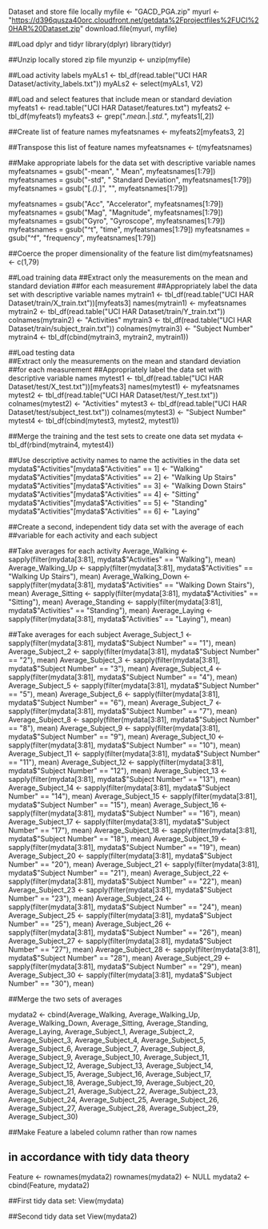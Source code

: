 Dataset and store file locally
myfile <- "GACD_PGA.zip"
myurl <- "https://d396qusza40orc.cloudfront.net/getdata%2Fprojectfiles%2FUCI%20HAR%20Dataset.zip"
download.file(myurl, myfile)

##Load dplyr and tidyr
library(dplyr)
library(tidyr)

##Unzip locally stored zip file
myunzip <- unzip(myfile)

##Load activity labels
myALs1 <- tbl_df(read.table("UCI HAR Dataset/activity_labels.txt"))
myALs2 <- select(myALs1, V2)

##Load and select features that include mean or standard deviation
myfeats1 <- read.table("UCI HAR Dataset/features.txt")
myfeats2 <- tbl_df(myfeats1)
myfeats3 <- grep(".*mean.*|.*std.*", myfeats1[,2])

##Create list of feature names
myfeatsnames <- myfeats2[myfeats3, 2]

##Transpose this list of feature names
myfeatsnames <- t(myfeatsnames)

##Make appropriate labels for the data set with descriptive variable names
myfeatsnames = gsub("-mean", " Mean", myfeatsnames[1:79])
myfeatsnames = gsub("-std", " Standard Deviation", myfeatsnames[1:79])
myfeatsnames = gsub("[.*().*]", "", myfeatsnames[1:79])

myfeatsnames = gsub("Acc", "Accelerator", myfeatsnames[1:79])
myfeatsnames = gsub("Mag", "Magnitude", myfeatsnames[1:79])
myfeatsnames = gsub("Gyro", "Gyroscope", myfeatsnames[1:79])
myfeatsnames = gsub("^t", "time", myfeatsnames[1:79])
myfeatsnames = gsub("^f", "frequency", myfeatsnames[1:79])


##Coerce the proper dimensionality of the feature list
dim(myfeatsnames) <- c(1,79)



##Load training data
##Extract only the measurements on the mean and standard deviation 
##for each measurement
##Appropriately label the data set with descriptive variable names
mytrain1 <- tbl_df(read.table("UCI HAR Dataset/train/X_train.txt"))[myfeats3]
names(mytrain1) <- myfeatsnames
mytrain2 <- tbl_df(read.table("UCI HAR Dataset/train/Y_train.txt"))
colnames(mytrain2) <- "Activities"
mytrain3 <- tbl_df(read.table("UCI HAR Dataset/train/subject_train.txt"))
colnames(mytrain3) <- "Subject Number"
mytrain4 <- tbl_df(cbind(mytrain3, mytrain2, mytrain1))


##Load testing data  
##Extract only the measurements on the mean and standard deviation 
##for each measurement
##Appropriately label the data set with descriptive variable names
mytest1 <- tbl_df(read.table("UCI HAR Dataset/test/X_test.txt"))[myfeats3]
names(mytest1) <- myfeatsnames
mytest2 <- tbl_df(read.table("UCI HAR Dataset/test/Y_test.txt"))
colnames(mytest2) <- "Activities"
mytest3 <- tbl_df(read.table("UCI HAR Dataset/test/subject_test.txt"))
colnames(mytest3) <- "Subject Number"
mytest4 <- tbl_df(cbind(mytest3, mytest2, mytest1))

##Merge the training and the test sets to create one data set
mydata <- tbl_df(rbind(mytrain4, mytest4))

##Use descriptive activity names to name the activities in the data set
mydata$"Activities"[mydata$"Activities" == 1] <- "Walking"
mydata$"Activities"[mydata$"Activities" == 2] <- "Walking Up Stairs"
mydata$"Activities"[mydata$"Activities" == 3] <- "Walking Down Stairs"
mydata$"Activities"[mydata$"Activities" == 4] <- "Sitting"
mydata$"Activities"[mydata$"Activities" == 5] <- "Standing"
mydata$"Activities"[mydata$"Activities" == 6] <- "Laying"


##Create a second, independent tidy data set with the average of each 
##variable for each activity and each subject

##Take averages for each activity
Average_Walking <- sapply(filter(mydata[3:81], mydata$"Activities" == "Walking"), mean)
Average_Walking_Up <- sapply(filter(mydata[3:81], mydata$"Activities" == "Walking Up Stairs"), mean)
Average_Walking_Down <- sapply(filter(mydata[3:81], mydata$"Activities" == "Walking Down Stairs"), mean)
Average_Sitting <- sapply(filter(mydata[3:81], mydata$"Activities" == "Sitting"), mean)
Average_Standing <- sapply(filter(mydata[3:81], mydata$"Activities" == "Standing"), mean)
Average_Laying <- sapply(filter(mydata[3:81], mydata$"Activities" == "Laying"), mean)

##Take averages for each subject
Average_Subject_1 <- sapply(filter(mydata[3:81], mydata$"Subject Number" == "1"), mean)
Average_Subject_2 <- sapply(filter(mydata[3:81], mydata$"Subject Number" == "2"), mean)
Average_Subject_3 <- sapply(filter(mydata[3:81], mydata$"Subject Number" == "3"), mean)
Average_Subject_4 <- sapply(filter(mydata[3:81], mydata$"Subject Number" == "4"), mean)
Average_Subject_5 <- sapply(filter(mydata[3:81], mydata$"Subject Number" == "5"), mean)
Average_Subject_6 <- sapply(filter(mydata[3:81], mydata$"Subject Number" == "6"), mean)
Average_Subject_7 <- sapply(filter(mydata[3:81], mydata$"Subject Number" == "7"), mean)
Average_Subject_8 <- sapply(filter(mydata[3:81], mydata$"Subject Number" == "8"), mean)
Average_Subject_9 <- sapply(filter(mydata[3:81], mydata$"Subject Number" == "9"), mean)
Average_Subject_10 <- sapply(filter(mydata[3:81], mydata$"Subject Number" == "10"), mean)
Average_Subject_11 <- sapply(filter(mydata[3:81], mydata$"Subject Number" == "11"), mean)
Average_Subject_12 <- sapply(filter(mydata[3:81], mydata$"Subject Number" == "12"), mean)
Average_Subject_13 <- sapply(filter(mydata[3:81], mydata$"Subject Number" == "13"), mean)
Average_Subject_14 <- sapply(filter(mydata[3:81], mydata$"Subject Number" == "14"), mean)
Average_Subject_15 <- sapply(filter(mydata[3:81], mydata$"Subject Number" == "15"), mean)
Average_Subject_16 <- sapply(filter(mydata[3:81], mydata$"Subject Number" == "16"), mean)
Average_Subject_17 <- sapply(filter(mydata[3:81], mydata$"Subject Number" == "17"), mean)
Average_Subject_18 <- sapply(filter(mydata[3:81], mydata$"Subject Number" == "18"), mean)
Average_Subject_19 <- sapply(filter(mydata[3:81], mydata$"Subject Number" == "19"), mean)
Average_Subject_20 <- sapply(filter(mydata[3:81], mydata$"Subject Number" == "20"), mean)
Average_Subject_21 <- sapply(filter(mydata[3:81], mydata$"Subject Number" == "21"), mean)
Average_Subject_22 <- sapply(filter(mydata[3:81], mydata$"Subject Number" == "22"), mean)
Average_Subject_23 <- sapply(filter(mydata[3:81], mydata$"Subject Number" == "23"), mean)
Average_Subject_24 <- sapply(filter(mydata[3:81], mydata$"Subject Number" == "24"), mean)
Average_Subject_25 <- sapply(filter(mydata[3:81], mydata$"Subject Number" == "25"), mean)
Average_Subject_26 <- sapply(filter(mydata[3:81], mydata$"Subject Number" == "26"), mean)
Average_Subject_27 <- sapply(filter(mydata[3:81], mydata$"Subject Number" == "27"), mean)
Average_Subject_28 <- sapply(filter(mydata[3:81], mydata$"Subject Number" == "28"), mean)
Average_Subject_29 <- sapply(filter(mydata[3:81], mydata$"Subject Number" == "29"), mean)
Average_Subject_30 <- sapply(filter(mydata[3:81], mydata$"Subject Number" == "30"), mean)

##Merge the two sets of averages

mydata2 <- cbind(Average_Walking, Average_Walking_Up, Average_Walking_Down, Average_Sitting, Average_Standing, Average_Laying, Average_Subject_1,
                 Average_Subject_2,
                 Average_Subject_3,
                 Average_Subject_4,
                 Average_Subject_5,
                 Average_Subject_6,
                 Average_Subject_7,
                 Average_Subject_8,
                 Average_Subject_9,
                 Average_Subject_10,
                 Average_Subject_11,
                 Average_Subject_12,
                 Average_Subject_13,
                 Average_Subject_14,
                 Average_Subject_15,
                 Average_Subject_16,
                 Average_Subject_17,
                 Average_Subject_18,
                 Average_Subject_19,
                 Average_Subject_20,
                 Average_Subject_21,
                 Average_Subject_22,
                 Average_Subject_23,
                 Average_Subject_24,
                 Average_Subject_25,
                 Average_Subject_26,
                 Average_Subject_27,
                 Average_Subject_28,
                 Average_Subject_29,
                 Average_Subject_30)

##Make Feature a labeled column rather than row names
## in accordance with tidy data theory

Feature <- rownames(mydata2)
rownames(mydata2) <- NULL
mydata2 <- cbind(Feature, mydata2)


##First tidy data set:
View(mydata)

##Second tidy data set
View(mydata2) 
